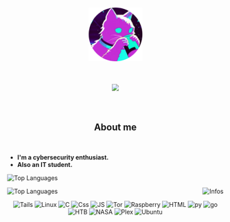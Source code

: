 <p align="center">
  <img src="H3.png" alt="PP" width="125">
</p>

<h1 align="center">
  <a href="https://git.io/typing-svg">
    <img src="https://readme-typing-svg.herokuapp.com?font=&size=30&duration=4000&pause=1000&color=C443DE&background=691BFF00&center=true&vCenter=true&width=600&lines=Welcome+to+my+Github+profile+!;I'm+Enzo,+a+BTS+CIEL+student.">
  </a>
</h1>
<br>

<h2 align="center">About me</h2>
<br> 

- **I'm a cybersecurity enthusiast.**
- **Also an IT student.**

<p>
  <img src="https://komarev.com/ghpvc/?username=Enzo-CIEL&color=c443de" alt="Top Languages">
</p>
<p>
  <div align="center">
    <p>
      <img align="left" src="https://github-readme-stats.vercel.app/api/top-langs/?username=Enzo-CIEL&theme=synthwave" alt="Top Languages">
    </p>
    <p>
      <img align="right" src="https://github-readme-stats.vercel.app/api/?username=Enzo-CIEL&theme=synthwave&custom_title=‎Stats&rank_icon=github" alt="Infos">
    </p>
  </div>
</p>

<br>

<p align="center">
  <img height="50" src="https://cdn.simpleicons.org/tails/c443de" alt="Tails">
  <img height="50" src="https://cdn.simpleicons.org/linux/c443de" alt="Linux">
  <img height="50" src="https://cdn.simpleicons.org/c/c443de" alt="C">
  <img height="50" src="https://cdn.simpleicons.org/css3/c443de" alt="Css">
  <img height="50" src="https://cdn.simpleicons.org/javascript/c443de" alt="JS">
  <img height="50" src="https://cdn.simpleicons.org/torproject/c443de" alt="Tor">
  <img height="50" src="https://cdn.simpleicons.org/raspberrypi/c443de" alt="Raspberry">
  <img height="50" src="https://cdn.simpleicons.org/html5/c443de" alt="HTML">
  <img height="50" src="https://cdn.simpleicons.org/python/c443de" alt="py">
  <img height="50" src="https://cdn.simpleicons.org/go/c443de" alt="go">
  <img height="50" src="https://cdn.simpleicons.org/hackthebox/c443de" alt="HTB">
  <img height="50" src="https://cdn.simpleicons.org/nasa/c443de" alt="NASA">
  <img height="50" src="https://cdn.simpleicons.org/plex/c443de" alt="Plex">
  <img height="50" src="https://cdn.simpleicons.org/ubuntu/c443de" alt="Ubuntu">
</p>
